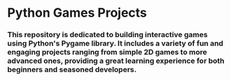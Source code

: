 # Python Games Projects
<h3>This repository is dedicated to building interactive games using Python's Pygame library. It includes a variety of fun and engaging projects ranging from simple 2D games to more advanced ones, providing a great learning experience for both beginners and seasoned developers.</h3>
